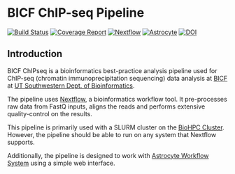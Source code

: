 # BICF ChIP-seq Pipeline

[![Build Status](https://git.biohpc.swmed.edu/BICF/Astrocyte/chipseq_analysis/badges/master/build.svg)](https://git.biohpc.swmed.edu/BICF/Astrocyte/chipseq_analysis/commits/master)
[![Coverage Report](https://git.biohpc.swmed.edu/BICF/Astrocyte/chipseq_analysis/badges/master/coverage.svg)](https://git.biohpc.swmed.edu/BICF/Astrocyte/chipseq_analysis/commits/master)
[![Nextflow](https://img.shields.io/badge/nextflow-%E2%89%A50.24.0-brightgreen.svg
)](https://www.nextflow.io/)
[![Astrocyte](https://img.shields.io/badge/astrocyte-%E2%89%A50.1.0-blue.svg)](https://astrocyte-test.biohpc.swmed.edu/static/docs/index.html)
[![DOI](https://zenodo.org/badge/DOI/10.5281/zenodo.2648845.svg)](https://doi.org/10.5281/zenodo.2648845)


## Introduction
BICF ChIPseq is a bioinformatics best-practice analysis pipeline used for ChIP-seq (chromatin immunoprecipitation sequencing) data analysis at [BICF](http://www.utsouthwestern.edu/labs/bioinformatics/) at [UT Southwestern Dept. of Bioinformatics](http://www.utsouthwestern.edu/departments/bioinformatics/).

The pipeline uses [Nextflow](https://www.nextflow.io), a bioinformatics workflow tool. It pre-processes raw data from FastQ inputs, aligns the reads and performs extensive quality-control on the results.

This pipeline is primarily used with a SLURM cluster on the [BioHPC Cluster](https://biohpc.swmed.edu/). However, the pipeline should be able to run on any system that Nextflow supports.

Additionally, the pipeline is designed to work with [Astrocyte Workflow System](https://astrocyte-test.biohpc.swmed.edu/static/docs/index.html) using a simple web interface.
